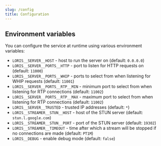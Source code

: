 ```yaml
---
slug: /config
title: Configuration
---
```


## Environment variables

You can configure the service at runtime using various environment variables:

- `LORIS__SERVER__HOST` -
  host to run the server on
  (default: `0.0.0.0`)
- `LORIS__SERVER__PORTS__HTTP` -
  port to listen for HTTP requests on
  (default: `11000`)
- `LORIS__SERVER__PORTS__WHIP` -
  ports to select from when listening for WHIP requests
  (default: `11001`)
- `LORIS__SERVER__PORTS__RTP__MIN` -
  minimum port to select from when listening for RTP connections
  (default: `11002`)
- `LORIS__SERVER__PORTS__RTP__MAX` -
  maximum port to select from when listening for RTP connections
  (default: `11002`)
- `LORIS__SERVER__TRUSTED` -
  trusted IP addresses
  (default: `*`)
- `LORIS__STREAMER__STUN__HOST` -
  host of the STUN server
  (default: `stun.l.google.com`)
- `LORIS__STREAMER__STUN__PORT` -
  port of the STUN server
  (default: `19302`)
- `LORIS__STREAMER__TIMEOUT` -
  time after which a stream will be stopped if no connections are made
  (default: `PT1M`)
- `LORIS__DEBUG` -
  enable debug mode
  (default: `false`)

